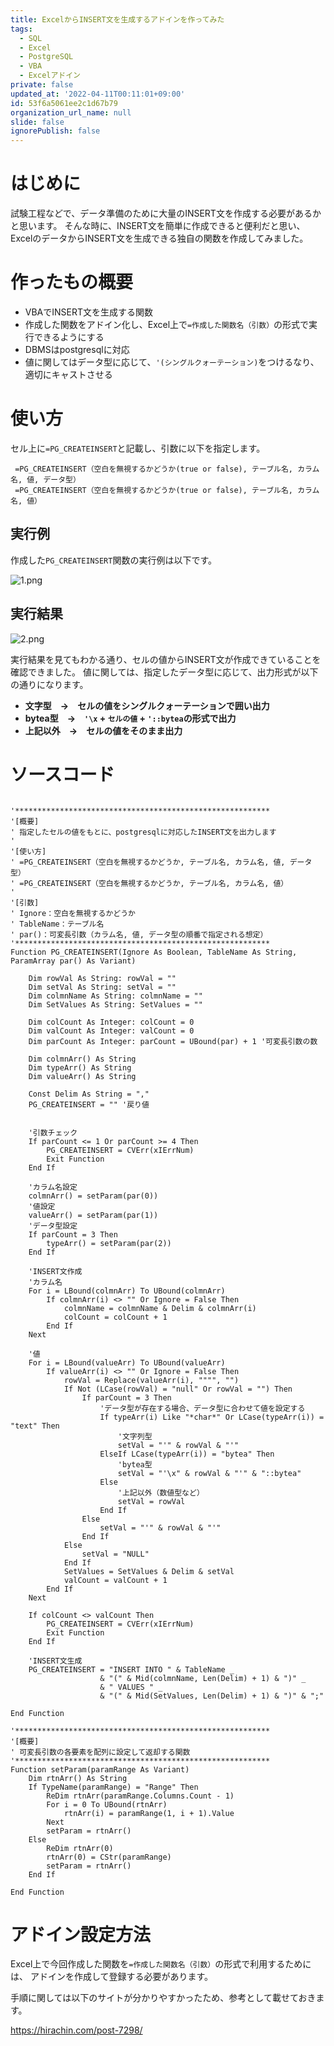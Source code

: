 ```yaml
---
title: ExcelからINSERT文を生成するアドインを作ってみた
tags:
  - SQL
  - Excel
  - PostgreSQL
  - VBA
  - Excelアドイン
private: false
updated_at: '2022-04-11T00:11:01+09:00'
id: 53f6a5061ee2c1d67b79
organization_url_name: null
slide: false
ignorePublish: false
---
```

# はじめに
試験工程などで、データ準備のために大量のINSERT文を作成する必要があるかと思います。
そんな時に、INSERT文を簡単に作成できると便利だと思い、ExcelのデータからINSERT文を生成できる独自の関数を作成してみました。

# 作ったもの概要
* VBAでINSERT文を生成する関数
* 作成した関数をアドイン化し、Excel上で`=作成した関数名（引数）`の形式で実行できるようにする
* DBMSはpostgresqlに対応
* 値に関してはデータ型に応じて、`'(シングルクォーテーション)`をつけるなり、適切にキャストさせる

# 使い方
セル上に`=PG_CREATEINSERT`と記載し、引数に以下を指定します。
```:引数指定例
 =PG_CREATEINSERT（空白を無視するかどうか(true or false), テーブル名, カラム名, 値, データ型）
 =PG_CREATEINSERT（空白を無視するかどうか(true or false), テーブル名, カラム名, 値）
```

## 実行例
作成した`PG_CREATEINSERT`関数の実行例は以下です。

![1.png](https://qiita-image-store.s3.ap-northeast-1.amazonaws.com/0/292212/389b9078-231f-73db-54a7-b22aa3141f45.png)


## 実行結果
![2.png](https://qiita-image-store.s3.ap-northeast-1.amazonaws.com/0/292212/c1a85cf3-993c-f21a-b41c-d2cd662f04a3.png)

実行結果を見てもわかる通り、セルの値からINSERT文が作成できていることを確認できました。
値に関しては、指定したデータ型に応じて、出力形式が以下の通りになります。
* **文字型　→　セルの値をシングルクォーテーションで囲い出力**
* **bytea型　→　`'\x` + `セルの値` + `'::bytea`の形式で出力**
* **上記以外　→　セルの値をそのまま出力**


# ソースコード
```vb:pg_createInsert.xlam

'*********************************************************
'[概要]
' 指定したセルの値をもとに、postgresqlに対応したINSERT文を出力します
'
'[使い方]
' =PG_CREATEINSERT（空白を無視するかどうか, テーブル名, カラム名, 値, データ型）
' =PG_CREATEINSERT（空白を無視するかどうか, テーブル名, カラム名, 値）
'
'[引数]
' Ignore：空白を無視するかどうか
' TableName：テーブル名
' par()：可変長引数（カラム名, 値, データ型の順番で指定される想定）
'*********************************************************
Function PG_CREATEINSERT(Ignore As Boolean, TableName As String, ParamArray par() As Variant)
   
    Dim rowVal As String: rowVal = ""
    Dim setVal As String: setVal = ""
    Dim colmnName As String: colmnName = ""
    Dim SetValues As String: SetValues = ""
   
    Dim colCount As Integer: colCount = 0
    Dim valCount As Integer: valCount = 0
    Dim parCount As Integer: parCount = UBound(par) + 1 '可変長引数の数
   
    Dim colmnArr() As String
    Dim typeArr() As String
    Dim valueArr() As String
   
    Const Delim As String = ","
    PG_CREATEINSERT = "" '戻り値

   
    '引数チェック
    If parCount <= 1 Or parCount >= 4 Then
        PG_CREATEINSERT = CVErr(xIErrNum)
        Exit Function
    End If
   
    'カラム名設定
    colmnArr() = setParam(par(0))
    '値設定
    valueArr() = setParam(par(1))
    'データ型設定
    If parCount = 3 Then
        typeArr() = setParam(par(2))
    End If
   
    'INSERT文作成
    'カラム名
    For i = LBound(colmnArr) To UBound(colmnArr)
        If colmnArr(i) <> "" Or Ignore = False Then
            colmnName = colmnName & Delim & colmnArr(i)
            colCount = colCount + 1
        End If
    Next
   
    '値
    For i = LBound(valueArr) To UBound(valueArr)
        If valueArr(i) <> "" Or Ignore = False Then
            rowVal = Replace(valueArr(i), """", "")
            If Not (LCase(rowVal) = "null" Or rowVal = "") Then
                If parCount = 3 Then
                    'データ型が存在する場合、データ型に合わせて値を設定する
                    If typeArr(i) Like "*char*" Or LCase(typeArr(i)) = "text" Then
                        '文字列型
                        setVal = "'" & rowVal & "'"
                    ElseIf LCase(typeArr(i)) = "bytea" Then
                        'bytea型
                        setVal = "'\x" & rowVal & "'" & "::bytea"
                    Else
                        '上記以外（数値型など）
                        setVal = rowVal
                    End If
                Else
                    setVal = "'" & rowVal & "'"
                End If
            Else
                setVal = "NULL"
            End If
            SetValues = SetValues & Delim & setVal
            valCount = valCount + 1
        End If
    Next
   
    If colCount <> valCount Then
        PG_CREATEINSERT = CVErr(xIErrNum)
        Exit Function
    End If
   
    'INSERT文生成
    PG_CREATEINSERT = "INSERT INTO " & TableName _
                    & "(" & Mid(colmnName, Len(Delim) + 1) & ")" _
                    & " VALUES " _
                    & "(" & Mid(SetValues, Len(Delim) + 1) & ")" & ";"

End Function

'*********************************************************
'[概要]
' 可変長引数の各要素を配列に設定して返却する関数
'*********************************************************
Function setParam(paramRange As Variant)
    Dim rtnArr() As String
    If TypeName(paramRange) = "Range" Then
        ReDim rtnArr(paramRange.Columns.Count - 1)
        For i = 0 To UBound(rtnArr)
            rtnArr(i) = paramRange(1, i + 1).Value
        Next
        setParam = rtnArr()
    Else
        ReDim rtnArr(0)
        rtnArr(0) = CStr(paramRange)
        setParam = rtnArr()
    End If

End Function
```

# アドイン設定方法
Excel上で今回作成した関数を`=作成した関数名（引数）`の形式で利用するためには、
アドインを作成して登録する必要があります。

手順に関しては以下のサイトが分かりやすかったため、参考として載せておきます。

https://hirachin.com/post-7298/
